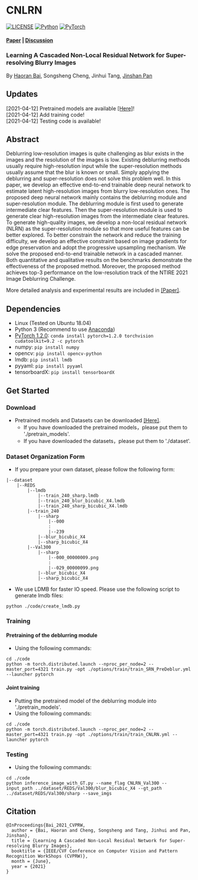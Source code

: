 # CNLRN

[![LICENSE](https://img.shields.io/badge/license-MIT-green)](https://github.com/csbhr/CNLRN/blob/main/LICENSE)
[![Python](https://img.shields.io/badge/python-3.6-blue.svg)](https://www.python.org/)
[![PyTorch](https://img.shields.io/badge/pytorch-1.2.0-%237732a8)](https://pytorch.org/)

#### [Paper](https://github.com/csbhr/CNLRN) | [Discussion](https://github.com/csbhr/CNLRN/issues)
### Learning A Cascaded Non-Local Residual Network for Super-resolving Blurry Images
By [Haoran Bai](https://baihaoran.xyz/about), Songsheng Cheng, Jinhui Tang, [Jinshan Pan](https://jspan.github.io/)

## Updates
[2021-04-12] Pretrained models are available [[Here]](https://drive.google.com/drive/folders/1-JDSZvyQ8wzx5yLou4IEa6TWfQq1dymW?usp=sharing)!  
[2021-04-12] Add training code!  
[2021-04-12] Testing code is available!

## Abstract
Deblurring low-resolution images is quite challenging as blur exists in the images and the resolution of the images is low. Existing deblurring methods usually require high-resolution input while the super-resolution methods usually assume that the blur is known or small. Simply applying the deblurring and super-resolution does not solve this problem well. In this paper, we develop an effective end-to-end trainable deep neural network to estimate latent high-resolution images from blurry low-resolution ones. The proposed deep neural network mainly contains the deblurring module and super-resolution module. The deblurring module is first used to generate intermediate clear features. Then the super-resolution module is used to generate clear high-resolution images from the intermediate clear features. To generate high-quality images, we develop a non-local residual network (NLRN) as the super-resolution module so that more useful features can be better explored. To better constrain the network and reduce the training difficulty, we develop an effective constraint based on image gradients for edge preservation and adopt the progressive upsampling mechanism. We solve the proposed end-to-end trainable network in a cascaded manner. Both quantitative and qualitative results on the benchmarks demonstrate the effectiveness of the proposed method. Moreover, the proposed method achieves top-3 performance on the low-resolution track of the NTIRE 2021 Image Deblurring Challenge.

More detailed analysis and experimental results are included in [[Paper]](https://github.com/csbhr/CNLRN).

## Dependencies

- Linux (Tested on Ubuntu 18.04)
- Python 3 (Recommend to use [Anaconda](https://www.anaconda.com/download/#linux))
- [PyTorch 1.2.0](https://pytorch.org/): `conda install pytorch=1.2.0 torchvision cudatoolkit=9.2 -c pytorch`
- numpy: `pip install numpy`
- opencv: `pip install opencv-python`
- lmdb: `pip install lmdb`
- pyyaml: `pip install pyyaml`
- tensorboardX: `pip install tensorboardX`

## Get Started

### Download
- Pretrained models and Datasets can be downloaded [[Here]](https://drive.google.com/drive/folders/1-JDSZvyQ8wzx5yLou4IEa6TWfQq1dymW?usp=sharing).
	- If you have downloaded the pretrained models，please put them to './pretrain_models'.
	- If you have downloaded the datasets，please put them to './dataset'.

### Dataset Organization Form
- If you prepare your own dataset, please follow the following form:
```
|--dataset  
    |--REDS  
        |--lmdb
            |--train_240_sharp.lmdb
            |--train_240_blur_bicubic_X4.lmdb
            |--train_240_sharp_bicubic_X4.lmdb
        |--train_240
            |--sharp
                |--000
                :
                |--239
            |--blur_bicubic_X4
            |--sharp_bicubic_X4
        |--Val300
            |--sharp
                |--000_00000009.png
                :
                |--029_00000099.png
            |--blur_bicubic_X4
            |--sharp_bicubic_X4
```
- We use LDMB for faster IO speed. Please use the following script to generate lmdb files:
```
python ./code/create_lmdb.py
```

### Training

#### Pretraining of the deblurring module
- Using the following commands:
```
cd ./code
python -m torch.distributed.launch --nproc_per_node=2 --master_port=4321 train.py -opt ./options/train/train_SRN_PreDeblur.yml --launcher pytorch
```

#### Joint training
- Putting the pretrained model of the deblurring module into './pretrain_models'.
- Using the following commands:
```
cd ./code
python -m torch.distributed.launch --nproc_per_node=2 --master_port=4321 train.py -opt ./options/train/train_CNLRN.yml --launcher pytorch
```

### Testing

- Using the following commands:
```
cd ./code
python inference_image_with_GT.py --name_flag CNLRN_Val300 --input_path ../dataset/REDS/Val300/blur_bicubic_X4 --gt_path ../dataset/REDS/Val300/sharp --save_imgs
```

## Citation
```
@InProceedings{Bai_2021_CVPRW,
  author = {Bai, Haoran and Cheng, Songsheng and Tang, Jinhui and Pan, Jinshan},
  title = {Learning A Cascaded Non-Local Residual Network for Super-resolving Blurry Images},
  booktitle = {IEEE/CVF Conference on Computer Vision and Pattern Recognition WorkShops (CVPRW)},
  month = {June},
  year = {2021}
}
```
